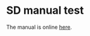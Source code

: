 SD manual test
==============

The manual is online [here](http://universaldependencies.github.io/docs/).
